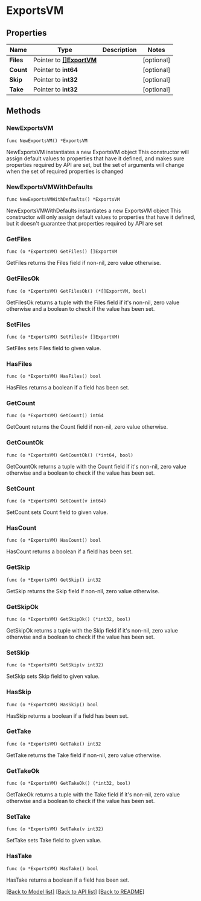 # ExportsVM

## Properties

Name | Type | Description | Notes
------------ | ------------- | ------------- | -------------
**Files** | Pointer to [**[]ExportVM**](ExportVM.md) |  | [optional] 
**Count** | Pointer to **int64** |  | [optional] 
**Skip** | Pointer to **int32** |  | [optional] 
**Take** | Pointer to **int32** |  | [optional] 

## Methods

### NewExportsVM

`func NewExportsVM() *ExportsVM`

NewExportsVM instantiates a new ExportsVM object
This constructor will assign default values to properties that have it defined,
and makes sure properties required by API are set, but the set of arguments
will change when the set of required properties is changed

### NewExportsVMWithDefaults

`func NewExportsVMWithDefaults() *ExportsVM`

NewExportsVMWithDefaults instantiates a new ExportsVM object
This constructor will only assign default values to properties that have it defined,
but it doesn't guarantee that properties required by API are set

### GetFiles

`func (o *ExportsVM) GetFiles() []ExportVM`

GetFiles returns the Files field if non-nil, zero value otherwise.

### GetFilesOk

`func (o *ExportsVM) GetFilesOk() (*[]ExportVM, bool)`

GetFilesOk returns a tuple with the Files field if it's non-nil, zero value otherwise
and a boolean to check if the value has been set.

### SetFiles

`func (o *ExportsVM) SetFiles(v []ExportVM)`

SetFiles sets Files field to given value.

### HasFiles

`func (o *ExportsVM) HasFiles() bool`

HasFiles returns a boolean if a field has been set.

### GetCount

`func (o *ExportsVM) GetCount() int64`

GetCount returns the Count field if non-nil, zero value otherwise.

### GetCountOk

`func (o *ExportsVM) GetCountOk() (*int64, bool)`

GetCountOk returns a tuple with the Count field if it's non-nil, zero value otherwise
and a boolean to check if the value has been set.

### SetCount

`func (o *ExportsVM) SetCount(v int64)`

SetCount sets Count field to given value.

### HasCount

`func (o *ExportsVM) HasCount() bool`

HasCount returns a boolean if a field has been set.

### GetSkip

`func (o *ExportsVM) GetSkip() int32`

GetSkip returns the Skip field if non-nil, zero value otherwise.

### GetSkipOk

`func (o *ExportsVM) GetSkipOk() (*int32, bool)`

GetSkipOk returns a tuple with the Skip field if it's non-nil, zero value otherwise
and a boolean to check if the value has been set.

### SetSkip

`func (o *ExportsVM) SetSkip(v int32)`

SetSkip sets Skip field to given value.

### HasSkip

`func (o *ExportsVM) HasSkip() bool`

HasSkip returns a boolean if a field has been set.

### GetTake

`func (o *ExportsVM) GetTake() int32`

GetTake returns the Take field if non-nil, zero value otherwise.

### GetTakeOk

`func (o *ExportsVM) GetTakeOk() (*int32, bool)`

GetTakeOk returns a tuple with the Take field if it's non-nil, zero value otherwise
and a boolean to check if the value has been set.

### SetTake

`func (o *ExportsVM) SetTake(v int32)`

SetTake sets Take field to given value.

### HasTake

`func (o *ExportsVM) HasTake() bool`

HasTake returns a boolean if a field has been set.


[[Back to Model list]](../README.md#documentation-for-models) [[Back to API list]](../README.md#documentation-for-api-endpoints) [[Back to README]](../README.md)



